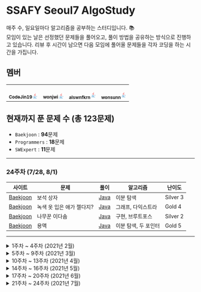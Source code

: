 # SSAFY Seoul7 AlgoStudy

매주 수, 일요일마다 알고리즘을 공부하는 스터디입니다. 📚 <br/>
모임이 있는 날은 선정했던 문제들을 풀어오고, 풀이 방법을 공유하는 방식으로 진행하고 있습니다.
리뷰 후 시간이 남으면 다음 모임에 풀어올 문제들을 각자 코딩을 하는 시간을 가집니다.
<br>
## 멤버
<table>
  <tr>
    <td align="center"><a href="https://github.com/CodeJin19"><img src="https://avatars.githubusercontent.com/u/48464014?s=460&v=4" width="100px;" alt=""/><br /><sub><b>CodeJin19</b><img src="https://raw.githubusercontent.com/devicons/devicon/master/icons/java/java-original.svg" alt="java" width="15" height="15"/></sub></a><br /></td>
    <td align="center"><a href="https://github.com/wonjwi"><img src="https://avatars.githubusercontent.com/u/69590041?s=460&u=b432ff3d3e5a5e06dac7782275dac216bbb1e976&v=4" width="100px;" alt=""/><br /><sub><b>wonjwi</b><img src="https://raw.githubusercontent.com/devicons/devicon/master/icons/java/java-original.svg" alt="java" width="15" height="15"/></sub></a><br /></td>
    <td align="center"><a href="https://github.com/alswnfkrn"><img src="https://avatars.githubusercontent.com/u/78595563?s=460&v=4" width="100px;" alt=""/><br /><sub><b>alswnfkrn</b></sub><img src="https://raw.githubusercontent.com/devicons/devicon/master/icons/java/java-original.svg" alt="java" width="15" height="15"/></a><br /></td>
    <td align="center"><a href="https://github.com/wonsunn"><img src="https://avatars.githubusercontent.com/u/47625368?s=460&v=4" width="100px;" alt=""/><br /><sub><b>wonsunn</b></sub><img src="https://raw.githubusercontent.com/devicons/devicon/master/icons/java/java-original.svg" alt="java" width="15" height="15"/></a><br /></td>
  </tr>
</table>

## 현재까지 푼 문제 수 (총 123문제)

* `Baekjoon` : **94**문제
* `Programmers` : **18**문제
* `SWExpert` : **11**문제

---

### 24주차 (7/28, 8/1)
| 사이트                                           | 문제                      | 풀이                                             | 알고리즘             | 난이도   |
| ------------------------------------------------ | ------------------------- | ------------------------------------------------ | -------------------- | -------- |
| [Baekjoon](https://www.acmicpc.net/problem/2792) | 보석 상자                 | [Java](24주차/보석%20상자)                       | 이분 탐색            | Silver 3 |
| [Baekjoon](https://www.acmicpc.net/problem/4485) | 녹색 옷 입은 애가 젤다지? | [Java](24주차/녹색%20옷%20입은%20애가%20젤다지?) | 그래프, 다익스트라   | Gold 4   |
| [Baekjoon](https://www.acmicpc.net/problem/1421) | 나무꾼 이다솜             | [Java](24주차/나무꾼%20이다솜)                   | 구현, 브루트포스     | Silver 2 |
| [Baekjoon](https://www.acmicpc.net/problem/2467) | 용액                      | [Java](24주차/용액)                              | 이분 탐색, 두 포인터 | Gold 5   |

---

<details>
    <summary>1주차 ~ 4주차 (2021년 2월)</summary>

### 1주차 (2/5, 2/7)
| 사이트                                            | 문제         | 알고리즘            | 난이도   |
| ------------------------------------------------- | ------------ | ------------------- | -------- |
| [Baekjoon](https://www.acmicpc.net/problem/14606) | 피자 (Small) | 다이나믹 프로그래밍 | Silver 4 |
| [Baekjoon](https://www.acmicpc.net/problem/1918)  | 후위 표기식  | 자료 구조, 스택     | Gold 4   |
| [Baekjoon](https://www.acmicpc.net/problem/1935)  | 후위 표기식2 | 자료 구조, 스택     | Silver 3 |

### 2주차 (2/10, 2/14)
| 사이트                                            | 문제            | 알고리즘                | 난이도   |
| ------------------------------------------------- | --------------- | ----------------------- | -------- |
| [Baekjoon](https://www.acmicpc.net/problem/1759)  | 암호 만들기     | 브루트포스, 백트래킹    | Gold 5   |
| [Baekjoon](https://www.acmicpc.net/problem/11866) | 요세푸스 문제 0 | 자료 구조, 큐           | Silver 4 |
| [Baekjoon](https://www.acmicpc.net/problem/2346)  | 풍선 터뜨리기   | 자료 구조, 덱           | Silver 3 |
| [Baekjoon](https://www.acmicpc.net/problem/5430)  | AC              | 구현, 자료 구조, 문자열 | Silver 2 |

### 3주차 (2/16, 2/19, 2/21)
| 사이트                                            | 문제               | 알고리즘                     | 난이도   |
| ------------------------------------------------- | ------------------ | ---------------------------- | -------- |
| [Baekjoon](https://www.acmicpc.net/problem/14503) | 로봇 청소기        | 구현, 시뮬레이션             | Gold 5   |
| [Baekjoon](https://www.acmicpc.net/problem/1987)  | 알파벳             | 깊이 우선 탐색, 백트래킹     | Gold 4   |
| [Baekjoon](https://www.acmicpc.net/problem/9613)  | GCD 합             | 수학, 유클리드 호제법        | Silver 3 |
| [Baekjoon](https://www.acmicpc.net/problem/16918) | 봄버맨             | 구현, 그래프, 너비 우선 탐색 | Silver 1 |
| [Baekjoon](https://www.acmicpc.net/problem/2206)  | 벽 부수고 이동하기 | 그래프, 너비 우선 탐색       | Gold 4   |
| [Baekjoon](https://www.acmicpc.net/problem/13410) | 거꾸로 구구단      | 브루트포스                   | Bronze 2 |

### 4주차 (2/23, 2/25, 2/28)
| 사이트                                                       | 문제                   | 알고리즘               | 난이도   |
| ------------------------------------------------------------ | ---------------------- | ---------------------- | -------- |
| [SWExpert](https://swexpertacademy.com/main/code/problem/problemDetail.do?contestProbId=AWuSgKpqmooDFASy) | 부먹왕국의 차원 관문   |                        | D3       |
| [SWExpert](https://swexpertacademy.com/main/code/problem/problemSubmitHistory.do?contestProbId=AWczm7QaACgDFAWn) | 삼성시의 버스 노선     |                        | D3       |
| [SWExpert](https://swexpertacademy.com/main/code/problem/problemDetail.do?contestProbId=AWVWgkP6sQ0DFAUO) | 의석이의 세로로 말해요 |                        | D3       |
| [SWExpert](https://swexpertacademy.com/main/code/problem/problemDetail.do?contestProbId=AWS2dSgKA8MDFAVT) | 성공적인 공연 기획     |                        | D3       |
| [SWExpert](https://swexpertacademy.com/main/code/problem/problemDetail.do?contestProbId=AWRuoqCKkE0DFAXt) | 테네스의 특별한 소수   |                        | D3       |
| [Baekjoon](https://www.acmicpc.net/problem/7576)             | 토마토                 | 너비 우선 탐색, 그래프 | Silver 1 |

</details>

<details>
  <summary>5주차 ~ 9주차 (2021년 3월)</summary>

### 5주차 (3/2, 3/5, 3/7)
| 사이트   | 문제                                                 | 알고리즘                | 난이도   |
| -------- | ---------------------------------------------------- | ----------------------- | -------- |
| Baekjoon | [아기 상어](https://www.acmicpc.net/problem/16236)   | 구현, 그래프, BFS       | Gold 4   |
| Baekjoon | [행복 유치원](https://www.acmicpc.net/problem/13164) | 그리디, 정렬            | Silver 1 |
| Baekjoon | [청소년 상어](https://www.acmicpc.net/problem/19236) | 구현, 백트래킹          | Gold 2   |
| Baekjoon | [당근 키우기](https://www.acmicpc.net/problem/20363) | 수학, 그리디            | Silver 5 |
| Baekjoon | [연구소](https://www.acmicpc.net/problem/14502)      | 그래프, 브루트포스, BFS | Gold 5   |
| Baekjoon | [미로 탐색](https://www.acmicpc.net/problem/2178)    | 그래프, BFS             | Silver 1 |

### 6주차 (3/9, 3/11, 3/14)
| 사이트      | 문제                                                         | 알고리즘         | 난이도   |
| ----------- | ------------------------------------------------------------ | ---------------- | -------- |
| Baekjoon    | [퇴사](https://www.acmicpc.net/problem/14501)                | DP, 브루트포스   | Silver 4 |
| Baekjoon    | [움직이는 미로 탈출](https://www.acmicpc.net/problem/16954)  | 그래프, BFS      | Gold 4   |
| Programmers | [주식가격](https://programmers.co.kr/learn/courses/30/lessons/42584) | 스택, 큐         | Level 2  |
| Programmers | [크레인 인형뽑기 게임](https://programmers.co.kr/learn/courses/30/lessons/64061) | 스택, 큐         | Level 1  |
| Baekjoon    | [기차가 어둠을 헤치고 은하수를](https://www.acmicpc.net/problem/15787) | 구현, 비트마스킹 | Silver 2 |
| Baekjoon    | [공주님을 구해라!](https://www.acmicpc.net/problem/17836)    | 그래프, BFS      | Gold 5   |

### 7주차 (3/16, 3/18, 3/21)
| 사이트   | 문제                                                         | 알고리즘         | 난이도             |
| -------- | ------------------------------------------------------------ | ---------------- | ------------------ |
| SWExpert | [홈 방범 서비스](https://swexpertacademy.com/main/code/problem/problemDetail.do?contestProbId=AV5V61LqAf8DFAWu) | 구현, 시뮬레이션 | 모의 SW 역량테스트 |
| SWExpert | [숫자 만들기](https://swexpertacademy.com/main/code/problem/problemDetail.do?contestProbId=AWIeRZV6kBUDFAVH) | 브루트포스       | 모의 SW 역량테스트 |
| SWExpert | [무선 충전](https://swexpertacademy.com/main/code/problem/problemDetail.do?contestProbId=AWXRDL1aeugDFAUo) | 구현, 시뮬레이션 | 모의 SW 역량테스트 |
| SWExpert | [원자 소멸 시뮬레이션](https://swexpertacademy.com/main/code/problem/problemDetail.do?contestProbId=AWXRFInKex8DFAUo) | 구현, 시뮬레이션 | 모의 SW 역량테스트 |
| SWExpert | [벽돌 깨기](https://swexpertacademy.com/main/code/problem/problemDetail.do?contestProbId=AWXRQm6qfL0DFAUo) | 구현, 시뮬레이션 | 모의 SW 역량테스트 |
| SWExpert | [물놀이를 가자](https://swexpertacademy.com/main/code/problem/problemDetail.do?contestProbId=AXWXMZta-PsDFAST) | 그래프, BFS      | D4                 |

### 8주차 (3/23, 3/26, 3/28)
| 사이트      | 문제                                                         | 알고리즘                 | 난이도   |
| ----------- | ------------------------------------------------------------ | ------------------------ | -------- |
| Baekjoon    | [도시 분할 계획](https://www.acmicpc.net/problem/1647)       | 그래프, 최소 스패닝 트리 | Gold 4   |
| Baekjoon    | [팩토리얼 0의 개수](https://www.acmicpc.net/problem/1676)    | 수학, 큰 수 연산         | Silver 3 |
| Programmers | [큰 수 만들기](https://programmers.co.kr/learn/courses/30/lessons/42883) | 그리디                   | Level 2  |
| Programmers | [메뉴 리뉴얼](https://programmers.co.kr/learn/courses/30/lessons/72411) | 정렬, 자료 구조          | Level 2  |
| Baekjoon    | [레이저 통신](https://www.acmicpc.net/problem/6087)          | 그래프, BFS              | Gold 4   |
| Baekjoon    | [근손실](https://www.acmicpc.net/problem/18429)              | 브루트포스, 백트래킹     | Silver 3 |

### 9주차 (3/30, 4/1, 4/4)
| 사이트      | 문제                                                         | 알고리즘                          | 난이도   |
| ----------- | ------------------------------------------------------------ | --------------------------------- | -------- |
| Baekjoon    | [괄호](https://www.acmicpc.net/problem/10422)                | 수학, 다이나믹 프로그래밍, 조합론 | Gold 4   |
| Baekjoon    | [직사각형 탈출](https://www.acmicpc.net/problem/16973)       | 그래프, BFS                       | Gold 5   |
| Programmers | [전화번호 목록](https://programmers.co.kr/learn/courses/30/lessons/42577) | 해시                              | Level 2  |
| Programmers | [오픈채팅방](https://programmers.co.kr/learn/courses/30/lessons/42888) | 자료 구조, 구현                   | Level 2  |
| Baekjoon    | [해킹](https://www.acmicpc.net/problem/10282)                | 그래프, 다익스트라                | Gold 4   |
| Baekjoon    | [떡 먹는 호랑이](https://www.acmicpc.net/problem/2502)       | 수학, 다이나믹 프로그래밍         | Silver 1 |

</details>

<details>
  <summary>10주차 ~ 13주차 (2021년 4월)</summary>

### 10주차 (4/6, 4/8, 4/11)
| 사이트                                            | 문제                  | 풀이                                     | 알고리즘                  | 난이도   |
| ------------------------------------------------- | --------------------- | ---------------------------------------- | ------------------------- | -------- |
| [Baekjoon](https://www.acmicpc.net/problem/2865)  | 나는 위대한 슈퍼스타K | [Java](10주차/나는%20위대한%20슈퍼스타K) | 그리디, 정렬, 우선순위 큐 | Silver 4 |
| [Baekjoon](https://www.acmicpc.net/problem/9655)  | 돌 게임               | [Java](10주차/돌%20게임)                 | 수학, 다이나믹 프로그래밍 | Silver 5 |
| [Baekjoon](https://www.acmicpc.net/problem/1495)  | 기타리스트            | [Java](10주차/기타리스트)                | 다이나믹 프로그래밍       | Silver 1 |
| [Baekjoon](https://www.acmicpc.net/problem/2602)  | 돌다리 건너기         | [Java](10주차/돌다리%20건너기)           | 다이나믹 프로그래밍       | Gold 4   |
| [Baekjoon](https://www.acmicpc.net/problem/12761) | 돌다리                | [Java](10주차/돌다리)                    | 그래프, 너비 우선 탐색    | Silver 2 |
| [Baekjoon](https://www.acmicpc.net/problem/9466)  | 텀 프로젝트           | [Java](10주차/텀%20프로젝트)             | 그래프, 깊이 우선 탐색    | Gold 4   |

### 11주차 (4/13, 4/16, 4/18)
| 사이트                                            | 문제      | 풀이                       | 알고리즘                | 난이도   |
| ------------------------------------------------- | --------- | -------------------------- | ----------------------- | -------- |
| [Baekjoon](https://www.acmicpc.net/problem/17281) | ⚾         | [Java](11주차/⚾%EF%B8%8F)  | 구현, 브루트포스        | Gold 4   |
| [Baekjoon](https://www.acmicpc.net/problem/9465)  | 스티커    | [Java](11주차/스티커)      | 다이나믹 프로그래밍     | Silver 2 |
| [Baekjoon](https://www.acmicpc.net/problem/3980)  | 선발 명단 | [Java](11주차/선발%20명단) | 브루트포스, 백트래킹    | Gold 4   |
| [Baekjoon](https://www.acmicpc.net/problem/6987)  | 월드컵    | [Java](11주차/월드컵)      | 브루트포스, 백트래킹    | Silver 1 |
| [Baekjoon](https://www.acmicpc.net/problem/10836) | 여왕벌    | [Java](11주차/여왕벌)      | 구현, 시뮬레이션        | Gold 4   |
| [Baekjoon](https://www.acmicpc.net/problem/1764)  | 듣보잡    | [Java](11주차/듣보잡)      | 자료 구조, 문자열, 정렬 | Silver 4 |

### 12주차 (4/20, 4/23)
| 사이트                                                       | 문제          | 풀이                           | 알고리즘                 | 난이도   |
| ------------------------------------------------------------ | ------------- | ------------------------------ | ------------------------ | -------- |
| [Programmers](https://programmers.co.kr/learn/courses/30/lessons/64064) | 불량 사용자   | [Java](12주차/불량%20사용자)   | 브루트포스, 해시, 문자열 | Level 3  |
| [Programmers](https://programmers.co.kr/learn/courses/30/lessons/1835) | 단체사진 찍기 | [Java](12주차/단체사진%20찍기) | 브루트포스               | Level 2  |
| [Baekjoon](https://www.acmicpc.net/problem/2660)             | 회장뽑기      | [Java](12주차/회장뽑기)        | 그래프, 너비 우선 탐색   | Gold 5   |
| [Baekjoon](https://www.acmicpc.net/problem/1965)             | 상자넣기      | [Java](12주차/상자넣기)        | 다이나믹 프로그래밍      | Silver 2 |

### 13주차 (4/27, 4/29, 5/2)
| 사이트                                                       | 문제              | 풀이                                 | 알고리즘                       | 난이도   |
| ------------------------------------------------------------ | ----------------- | ------------------------------------ | ------------------------------ | -------- |
| [Programmers](https://programmers.co.kr/learn/courses/30/lessons/67259) | 경주로 건설       | [Java](12주차/경주로%20건설)         | 그래프, 너비 우선 탐색         | Level 3  |
| [Programmers](https://programmers.co.kr/learn/courses/30/lessons/42885) | 구명보트          | [Java](12주차/구명보트)              | 그리디                         | Level 2  |
| [Baekjoon](https://www.acmicpc.net/problem/13549)            | 숨바꼭질 3        | [Java](13주차/숨바꼭질%203)          | 그래프, 너비 우선 탐색         | Gold 5   |
| [Baekjoon](https://www.acmicpc.net/problem/16947)            | 서울 지하철 2호선 | [Java](13주차/서울%20지하철%202호선) | 너비 우선 탐색, 깊이 우선 탐색 | Gold 3   |
| [Baekjoon](https://www.acmicpc.net/problem/1932)             | 정수 삼각형       | [Java](13주차/정수%20삼각형)         | 다이나믹 프로그래밍            | Silver 1 |
| [Baekjoon](https://www.acmicpc.net/problem/8980)             | 택배              | [Java](13주차/택배)                  | 그리디, 정렬                   | Gold 3   |

</details>

<details>
  <summary>14주차 ~ 16주차 (2021년 5월)</summary>

### 14주차 (5/4, 5/6, 5/9)
| 사이트                                            | 문제          | 풀이                           | 알고리즘                          | 난이도   |
| ------------------------------------------------- | ------------- | ------------------------------ | --------------------------------- | -------- |
| [Baekjoon](https://www.acmicpc.net/problem/16463) | 13일의 금요일 | [Java](14주차/13일의%20금요일) | 브루트포스                        | Silver 3 |
| [Baekjoon](https://www.acmicpc.net/problem/14938) | 서강그라운드  | [Java](14주차/서강그라운드)    | 그래프, 다익스트라, 플로이드-와샬 | Gold 4   |
| [Baekjoon](https://www.acmicpc.net/problem/1931)  | 회의실 배정   | [Java](14주차/회의실%20배정)   | 그리디, 정렬                      | Silver 2 |
| [Baekjoon](https://www.acmicpc.net/problem/1043)  | 거짓말        | [Java](14주차/거짓말)          | 그래프, 분리 집합                 | Gold 4   |
| [Baekjoon](https://www.acmicpc.net/problem/1013)  | Contact       | [Java](14주차/Contact)         | 문자열, 정규 표현식               | Gold 5   |
| [Baekjoon](https://www.acmicpc.net/problem/8972)  | 미친 아두이노 | [Java](14주차/미친%20아두이노) | 구현, 시뮬레이션                  | Gold 4   |

### 15주차 (5/11, 5/14, 5/16)
| 사이트                                            | 문제        | 풀이                         | 알고리즘                               | 난이도   |
| ------------------------------------------------- | ----------- | ---------------------------- | -------------------------------------- | -------- |
| [Baekjoon](https://www.acmicpc.net/problem/15685) | 드래곤 커브 | [Java](15주차/드래곤%20커브) | 구현, 시뮬레이션                       | Gold 4   |
| [Baekjoon](https://www.acmicpc.net/problem/2156)  | 포도주 시식 | [Java](15주차/포도주%20시식) | 다이나믹 프로그래밍                    | Silver 1 |
| [Baekjoon](https://www.acmicpc.net/problem/20191) | 줄임말      | [Java](15주차/줄임말)        | 다이나믹 프로그래밍, 문자열, 두 포인터 | Gold 3   |
| [Baekjoon](https://www.acmicpc.net/problem/2668)  | 숫자고르기  | [Java](15주차/숫자고르기)    | 그래프, 깊이 우선 탐색                 | Gold 5   |
| [Baekjoon](https://www.acmicpc.net/problem/2109)  | 순회강연    | [Java](15주차/순회강연)      | 자료 구조, 그리디, 정렬                | Gold 4   |
| [Baekjoon](https://www.acmicpc.net/problem/2473)  | 세 용액     | [Java](15주차/세%20용액)     | 정렬, 이분 탐색, 두 포인터             | Gold 4   |

### 16주차 (5/19, 6/6)
| 사이트                                            | 문제        | 풀이                         | 알고리즘                        | 난이도   |
| ------------------------------------------------- | ----------- | ---------------------------- | ------------------------------- | -------- |
| [Baekjoon](https://www.acmicpc.net/problem/1436)  | 영화감독 숌 | [Java](16주차/영화감독%20숌) | 브루트포스                      | Silver 5 |
| [Baekjoon](https://www.acmicpc.net/problem/2597)  | 줄자접기    | [Java](16주차/줄자접기)      | 구현                            | Silver 4 |
| [Baekjoon](https://www.acmicpc.net/problem/5397)  | 키로거      | [Java](16주차/키로거)        | 자료 구조, 스택, 덱, 연결리스트 | Silver 3 |
| [Baekjoon](https://www.acmicpc.net/problem/13305) | 주유소      | [Java](16주차/주유소)        | 그리디                          | Silver 4 |

</details>

<details>
  <summary>17주차 ~ 20주차 (2021년 6월)</summary>

### 17주차 (6/8, 6/11, 6/13)
| 사이트                                                       | 문제                         | 풀이                                                  | 알고리즘                             | 난이도   |
| ------------------------------------------------------------ | ---------------------------- | ----------------------------------------------------- | ------------------------------------ | -------- |
| [Baekjoon](https://www.acmicpc.net/problem/5427)             | 불                           | [Java](17주차/불)                                     | 그래프, 너비 우선 탐색               | Gold 4   |
| [Baekjoon](https://www.acmicpc.net/problem/1826)             | 연료 채우기                  | [Java](17주차/연료%20채우기)                          | 자료 구조, 그리디, 정렬, 우선순위 큐 | Gold 3   |
| [Programmers](https://programmers.co.kr/learn/courses/30/lessons/42578) | 위장                         | [Java](17주차/위장)                                   | 자료 구조, 해시                      | Level 2  |
| [Programmers](https://programmers.co.kr/learn/courses/30/lessons/77485) | 행렬 테두리 회전하기         | [Java](17주차/행렬%20테두리%20회전하기)               | 구현, 시뮬레이션                     | Level 2  |
| [Baekjoon](https://www.acmicpc.net/problem/1756)             | 피자 굽기                    | [Java](17주차/피자%20굽기)                            | 구현, 시뮬레이션, 이분 탐색          | Gold 5   |
| [Baekjoon](https://www.acmicpc.net/problem/1011)             | Fly me to the Alpha Centauri | [Java](17주차/Fly%20me%20to%20the%20Alpha%20Centauri) | 수학                                 | Silver 1 |

### 18주차 (6/15, 6/18, 6/20)
| 사이트                                            | 문제              | 풀이                               | 알고리즘                                    | 난이도   |
| ------------------------------------------------- | ----------------- | ---------------------------------- | ------------------------------------------- | -------- |
| [Baekjoon](https://www.acmicpc.net/problem/16953) | A → B             | [Java](18주차/A%20→%20B)           | 그래프, 그리디, 너비 우선 탐색              | Silver 1 |
| [Baekjoon](https://www.acmicpc.net/problem/16398) | 행성 연결         | [Java](18주차/행성%20연결)         | 그래프, 최소 스패닝 트리                    | Gold 4   |
| [Baekjoon](https://www.acmicpc.net/problem/16987) | 계란으로 계란치기 | [Java](18주차/계란으로%20계란치기) | 브루트포스, 백트래킹                        | Silver 1 |
| [Baekjoon](https://www.acmicpc.net/problem/2056)  | 작업              | [Java](18주차/작업)                | 다이나믹 프로그래밍, 그래프, 위상 정렬      | Gold 4   |
| [Baekjoon](https://www.acmicpc.net/problem/14226) | 이모티콘          | [Java](18주차/이모티콘)            | 다이나믹 프로그래밍, 그래프, 너비 우선 탐색 | Gold 5   |
| [Baekjoon](https://www.acmicpc.net/problem/14719) | 빗물              | [Java](18주차/빗물)                | 구현, 시뮬레이션                            | Gold 5   |

### 19주차 (6/22, 6/25, 6/27)
| 사이트                                            | 문제          | 풀이                           | 알고리즘                                     | 난이도   |
| ------------------------------------------------- | ------------- | ------------------------------ | -------------------------------------------- | -------- |
| [Baekjoon](https://www.acmicpc.net/problem/1484)  | 다이어트      | [Java](19주차/다이어트)        | 수학, 두 포인터                              | Gold 4   |
| [Baekjoon](https://www.acmicpc.net/problem/2665)  | 미로만들기    | [Java](19주차/미로만들기)      | 그래프, 너비 우선 탐색, 다익스트라           | Gold 4   |
| [Baekjoon](https://www.acmicpc.net/problem/7573)  | 고기잡이      | [Java](19주차/고기잡이)        | 브루트포스                                   | Gold 4   |
| [Baekjoon](https://www.acmicpc.net/problem/12865) | 평범한 배낭   | [Java](19주차/평범한%20배낭)   | 다이나믹 프로그래밍                          | Gold 5   |
| [Baekjoon](https://www.acmicpc.net/problem/1941)  | 소문난 칠공주 | [Java](19주차/소문난%20칠공주) | 브루트포스, 그래프, 깊이 우선 탐색, 백트래킹 | Gold 3   |
| [Baekjoon](https://www.acmicpc.net/problem/10434) | 행복한 소수   | [Java](19주차/행복한%20소수)   | 수학, 구현, 시뮬레이션                       | Silver 3 |

### 20주차 (6/30, 7/2, 7/4)
| 사이트                                                       | 문제      | 풀이                       | 알고리즘                                     | 난이도  |
| ------------------------------------------------------------ | --------- | -------------------------- | -------------------------------------------- | ------- |
| [Programmers](https://programmers.co.kr/learn/courses/30/lessons/43164) | 여행경로  | [Java](20주차/여행경로)    | 깊이 우선 탐색                               | Level 3 |
| [Programmers](https://programmers.co.kr/learn/courses/30/lessons/12952) | N-Queen   | [Java](20주차/N-Queen)     | 브루트포스, 백트래킹                         | Level 3 |
| [Baekjoon](https://www.acmicpc.net/problem/11062)            | 카드 게임 | [Java](20주차/카드%20게임) | 다이나믹 프로그래밍, 게임 이론               | Gold 3  |
| [Baekjoon](https://www.acmicpc.net/problem/2573)             | 빙산      | [Java](20주차/빙산)        | 구현, 그래프, 너비 우선 탐색, 깊이 우선 탐색 | Gold 4  |
| [Programmers](https://programmers.co.kr/learn/courses/30/lessons/42898) | 등굣길    | [Java](20주차/등굣길)      | 다이나믹 프로그래밍                          | Level 3 |
| [Programmers](https://programmers.co.kr/learn/courses/30/lessons/49191) | 순위      | [Java](20주차/순위)        | 그래프                                       | Level 3 |

</details>

<details>
  <summary>21주차 ~ 24주차 (2021년 7월)</summary>

### 21주차 (7/7, 7/11)
| 사이트                                            | 문제                     | 풀이                                          | 알고리즘                              | 난이도   |
| ------------------------------------------------- | ------------------------ | --------------------------------------------- | ------------------------------------- | -------- |
| [Baekjoon](https://www.acmicpc.net/problem/1720)  | 타일 코드                | [Java](21주차/타일%20코드)                    | 다이나믹 프로그래밍                   | Gold 5   |
| [Baekjoon](https://www.acmicpc.net/problem/1389)  | 케빈 베이컨의 6단계 법칙 | [Java](21주차/케빈%20베이컨의%206단계%20법칙) | 그래프, 플로이드 와샬, 너비 우선 탐색 | Silver 1 |
| [Baekjoon](https://www.acmicpc.net/problem/2482)  | 색상환                   | [Java](21주차/색상환)                         | 다이나믹 프로그래밍                   | Gold 4   |
| [Baekjoon](https://www.acmicpc.net/problem/21608) | 상어 초등학교            | [Java](21주차/상어%20초등학교)                | 구현                                  | Silver 1 |

### 22주차 (7/14, 7/18)
| 사이트                                            | 문제          | 풀이                           | 알고리즘                   | 난이도   |
| ------------------------------------------------- | ------------- | ------------------------------ | -------------------------- | -------- |
| [Baekjoon](https://www.acmicpc.net/problem/1946)  | 신입 사원     | [Java](22주차/신입%20사원)     | 그리디, 정렬               | Silver 1 |
| [Baekjoon](https://www.acmicpc.net/problem/1034)  | 램프          | [Java](22주차/램프)            | 브루트포스                 | Gold 5   |
| [Baekjoon](https://www.acmicpc.net/problem/16198) | 에너지 모으기 | [Java](22주차/에너지%20모으기) | 브루트포스, 백트래킹, 재귀 | Silver 1 |
| [Baekjoon](https://www.acmicpc.net/problem/16472) | 고냥이        | [Java](22주차/고냥이)          | 이분 탐색, 두 포인터       | Gold 3   |

### 23주차 (7/21, 7/25)
| 사이트                                                       | 문제             | 풀이                                | 알고리즘            | 난이도  |
| ------------------------------------------------------------ | ---------------- | ----------------------------------- | ------------------- | ------- |
| [Programmers](https://programmers.co.kr/learn/courses/30/lessons/12971) | 스티커 모으기(2) | [Java](23주차/스티커%20모으기(2))   | 다이나믹 프로그래밍 | Level 3 |
| [Programmers](https://programmers.co.kr/learn/courses/30/lessons/42842) | 카펫             | [Java](23주차/카펫)                 | 브루트포스          | Level 2 |
| [Baekjoon](https://www.acmicpc.net/problem/6198)             | 옥상 정원 꾸미기 | [Java](23주차/옥상%20정원%20꾸미기) | 자료 구조, 스택     | Gold 5  |
| [Baekjoon](https://www.acmicpc.net/problem/16235)            | 나무 재테크      | [Java](23주차/나무%20재테크)        | 구현, 시뮬레이션    | Gold 4  |

### 24주차 (7/28, 8/1)
| 사이트                                           | 문제                      | 풀이                                             | 알고리즘             | 난이도   |
| ------------------------------------------------ | ------------------------- | ------------------------------------------------ | -------------------- | -------- |
| [Baekjoon](https://www.acmicpc.net/problem/2792) | 보석 상자                 | [Java](24주차/보석%20상자)                       | 이분 탐색            | Silver 3 |
| [Baekjoon](https://www.acmicpc.net/problem/4485) | 녹색 옷 입은 애가 젤다지? | [Java](24주차/녹색%20옷%20입은%20애가%20젤다지?) | 그래프, 다익스트라   | Gold 4   |
| [Baekjoon](https://www.acmicpc.net/problem/1421) | 나무꾼 이다솜             | [Java](24주차/나무꾼%20이다솜)                   | 구현, 브루트포스     | Silver 2 |
| [Baekjoon](https://www.acmicpc.net/problem/2467) | 용액                      | [Java](24주차/용액)                              | 이분 탐색, 두 포인터 | Gold 5   |

</details>